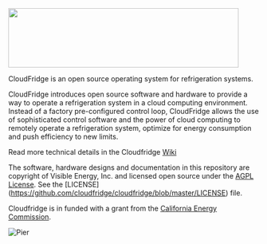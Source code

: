 <img src=http://www.cloudfridge.io/images/cloudfridgeLogo.png height=119 width=462 />
 
CloudFridge is an open source operating system for refrigeration systems.

CloudFridge introduces open source software and hardware to provide a way to operate a refrigeration system 
in a cloud computing environment. Instead of a factory pre-configured control loop, CloudFridge allows the 
use of sophisticated control software and the power of cloud computing to remotely operate a refrigeration system, 
optimize for energy consumption and push efficiency to new limits.

Read more technical details in the Cloudfridge [Wiki](https://github.com/cloudfridge/cloudfridge/wiki/Wiki-Index)

The software, hardware designs and documentation in this repository are copyright of Visible Energy, Inc. and licensed 
open source under the [AGPL License](http://www.gnu.org/licenses/agpl.html). See the [LICENSE]
(https://github.com/cloudfridge/cloudfridge/blob/master/LICENSE) file.

Cloudfridge is in funded with a grant from the [California Energy Commission](http://www.energy.ca.gov/research/index.html).

![Pier](http://www.gosolarcalifornia.ca.gov/professionals/images/pier_logo.gif)